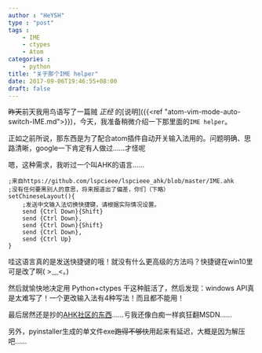 ```yaml
---
author : "HeYSH"
type : "post"
tags :
    - IME
    - ctypes
    - Atom
categories :
    - python
title: "关于那个IME helper"
date: 2017-09-06T19:46:55+08:00
draft: false
---
```


~~昨天~~前天我用鸟语写了一篇贼 *正经* 的[说明]({{<ref "atom-vim-mode-auto-switch-IME.md">}})，今天，我准备稍微介绍一下那里面的`IME helper`。

正如之前所说，那东西是为了配合atom插件自动开关输入法用的。问题明确、思路清晰，google一下肯定有人做过……才怪呢

嗯，这种需求，我听过一个叫AHK的语言……
```
;来自https://github.com/lspcieee/lspcieee_ahk/blob/master/IME.ahk
;没有任何要黑别人的意思，将来报道出了偏差，你们（下略）
setChineseLayout(){
	;发送中文输入法切换快捷键，请根据实际情况设置。
	send {Ctrl Down}{Shift}
	send {Ctrl Down},
	send {Ctrl Down}{Shift}
	send {Ctrl Down},
	send {Ctrl Up}
}
```
哇这语言真的是发送快捷键的哦！就没有什么更高级的方法吗？快捷键在win10里可是改了啊( >﹏<。)

然后就愉快地决定用 Python+ctypes 干这种脏活了，然后发现：windows API真是太难写了！一个更改输入法有4种写法！而且都不能用！

最后居然还是抄的[AHK社区的东西](http://www.ahk8.com/thread-3751.html?highlight=%E8%BE%93%E5%85%A5%E6%B3%95)……亏我还像白痴一样疯狂翻MSDN……

另外，pyinstaller生成的单文件exe~~跑得不够快~~用起来有延迟，大概是因为解压吧……
